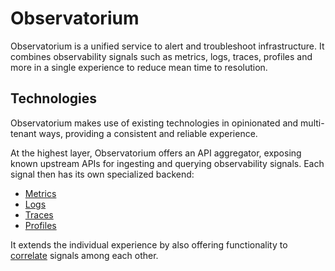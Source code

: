 # Observatorium

Observatorium is a unified service to alert and troubleshoot infrastructure. It combines observability signals such as metrics, logs, traces, profiles and more in a single experience to reduce mean time to resolution.

## Technologies

Observatorium makes use of existing technologies in opinionated and multi-tenant ways, providing a consistent and reliable experience.

At the highest layer, Observatorium offers an API aggregator, exposing known upstream APIs for ingesting and querying observability signals. Each signal then has its own specialized backend:

* [Metrics](design/metrics.md)
* [Logs](design/logs.md)
* [Traces](design/traces.md)
* [Profiles](design/profiles.md)

It extends the individual experience by also offering functionality to [correlate](design/correlation.md) signals among each other.
